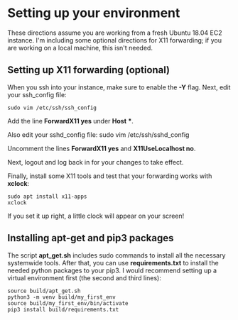 # Setting up your environment

These directions assume you are working from a fresh Ubuntu 18.04 EC2 instance.
I'm including some optional directions for X11 forwarding; if you are working on a local machine, this isn't needed.

## Setting up X11 forwarding (optional)
When you ssh into your instance, make sure to enable the **-Y** flag.
Next, edit your ssh_config file:

    sudo vim /etc/ssh/ssh_config

Add the line **ForwardX11 yes** under **Host** <b>*</b>.

Also edit your sshd_config file:
    sudo vim /etc/ssh/sshd_config

Uncomment the lines **ForwardX11 yes** and **X11UseLocalhost no**.

<!--- Note that you will get an X11 forwarding error when connecting to services that don't need X11 (such as github). ---> 
<!--- Configure your **/etc/ssh/ssh_config** file to not forward to certain servers like so: --->
<!--- <pre> --->
<!--- Host github.com --->
<!---    ForwardX11 no --->
<!--- </pre> --->

Next, logout and log back in for your changes to take effect. 

Finally, install some X11 tools and test that your forwarding works with **xclock**:

    sudo apt install x11-apps
    xclock

If you set it up right, a little clock will appear on your screen!

## Installing apt-get and pip3 packages
The script **apt_get.sh** includes sudo commands to install all the necessary systemwide tools.
After that, you can use **requirements.txt** to install the needed python packages to your pip3.
I would recommend setting up a virtual environment first (the second and third lines):

    source build/apt_get.sh
    python3 -m venv build/my_first_env
    source build/my_first_env/bin/activate
    pip3 install build/requirements.txt

